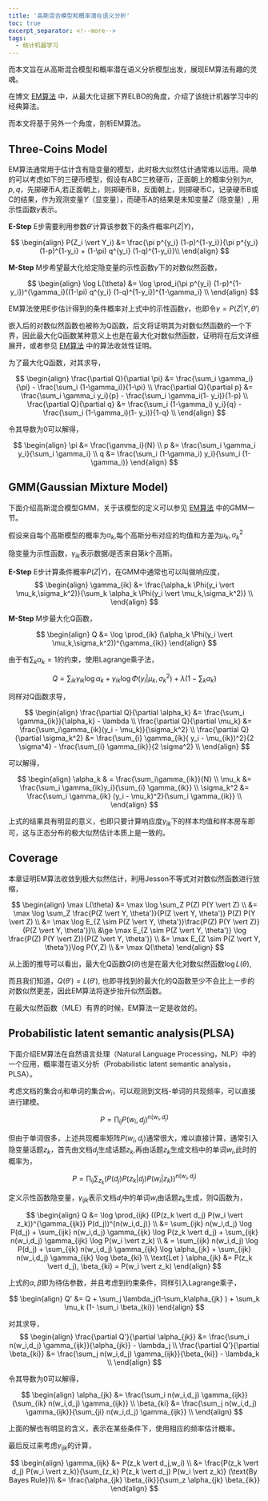 ```yaml
---
title: '高斯混合模型和概率潜在语义分析'
toc: true
excerpt_separator: <!--more-->
tags:
  - 统计机器学习
---
```




而本文旨在从高斯混合模型和概率潜在语义分析模型出发，展现EM算法有趣的灵魂。

<!--more-->

在博文 [EM算法](https://truenobility303.github.io/EM/) 中，从最大化证据下界ELBO的角度，介绍了该统计机器学习中的经典算法。

而本文将基于另外一个角度，剖析EM算法。


## Three-Coins Model

EM算法通常用于估计含有隐变量的模型，此时极大似然估计通常难以运用。简单的可以考虑如下的三硬币模型，假设有ABC三枚硬币，正面朝上的概率分别为$\pi,p,q$，先掷硬币A,若正面朝上，则掷硬币B，反面朝上，则掷硬币C，记录硬币B或C的结果，作为观测变量$Y$（显变量），而硬币A的结果是未知变量$Z$（隐变量）, 用示性函数$\gamma$表示。



**E-Step** E步需要利用参数$\theta'$计算该参数下的条件概率$P(Z \vert Y)$，


$$
\begin{align}
P(Z_i \vert Y_i)  &= \frac{\pi p^{y_i} (1-p)^{1-y_i}}{\pi p^{y_i} (1-p)^{1-y_i} + (1-\pi) q^{y_i} (1-q)^{1-y_i}}\\ 
\end{align}
$$


**M-Step** M步希望最大化给定隐变量的示性函数$\gamma$下的对数似然函数，


$$
\begin{align}
\log L(\theta) &=  \log \prod_i(\pi p^{y_i} (1-p)^{1-y_i})^{\gamma_i}((1-\pi) q^{y_i} (1-q)^{1-y_i})^{1-\gamma_i}  \\
\end{align}
$$


EM算法使用E步估计得到的条件概率对上式中的示性函数$\gamma$，也即令$\gamma = P(Z \vert Y, \theta')$

嵌入后的对数似然函数也被称为Q函数，后文将证明其为对数似然函数的一个下界，因此最大化Q函数某种意义上也是在最大化对数似然函数，证明将在后文详细展开，或者参见  [EM算法](https://truenobility303.github.io/EM/) 中的算法收敛性证明。

为了最大化Q函数，对其求导，

$$
\begin{align}
\frac{\partial Q}{\partial \pi} &= \frac{\sum_i \gamma_i}{\pi} - \frac{\sum_i (1-\gamma_i)}{1-\pi} \\
\frac{\partial Q}{\partial p} &= \frac{\sum_i \gamma_i y_i}{p} - \frac{\sum_i \gamma_i(1- y_i)}{1-p}  \\ 
\frac{\partial Q}{\partial q} &= \frac{\sum_i (1-\gamma_i) y_i}{q} - \frac{\sum_i (1-\gamma_i)(1- y_i)}{1-q} \\ 
\end{align}
$$




令其导数为0可以解得，


$$
\begin{align}
\pi &= \frac{\gamma_i}{N} \\
p &= \frac{\sum_i \gamma_i y_i}{\sum_i \gamma_i} \\
q &= \frac{\sum_i (1-\gamma_i) y_i}{\sum_i (1-\gamma_i)}
\end{align}
$$




## GMM(Gaussian Mixture Model)



下面介绍高斯混合模型GMM，关于该模型的定义可以参见  [EM算法](https://truenobility303.github.io/EM/) 中的GMM一节。

假设来自每个高斯模型的概率为$\alpha_k$,每个高斯分布对应的均值和方差为$\mu_k,\sigma_k^2$

隐变量为示性函数，$\gamma_{ik}$表示数据$i$是否来自第$k$个高斯。



**E-Step** E步计算条件概率$P(Z \vert Y)$，在GMM中通常也可以叫做响应度，
$$
\begin{align}
\gamma_{ik} &= \frac{\alpha_k \Phi(y_i \vert \mu_k,\sigma_k^2)}{\sum_k \alpha_k \Phi(y_i \vert \mu_k,\sigma_k^2)} \\
\end{align}
$$




**M-Step** M步最大化Q函数，


$$
\begin{align}
Q &= \log \prod_{ik} (\alpha_k \Phi(y_i \vert \mu_k,\sigma_k^2))^{\gamma_{ik}} 
\end{align}
$$


由于有$\sum_k \alpha_k=1$的约束，使用Lagrange乘子法，


$$
Q = \sum_{ik} \gamma_{ik} \log \alpha_k + \gamma_{ik} \log \Phi(y_i \vert \mu_k,\sigma_k^2) + \lambda (1-\sum_k\alpha_k)
$$




同样对Q函数求导，

$$
\begin{align}
\frac{\partial Q}{\partial \alpha_k} &= \frac{\sum_i \gamma_{ik}}{\alpha_k} - \lambda \\
\frac{\partial Q}{\partial \mu_k} &= \frac{\sum_i\gamma_{ik}(y_i - \mu_k)}{\sigma_k^2} \\
\frac{\partial Q}{\partial \sigma_k^2} &= \frac{\sum_{i} \gamma_{ik}( y_i - \mu_{ik})^2}{2 \sigma^4} - \frac{\sum_{i} \gamma_{ik}}{2 \sigma^2} \\
\end{align}
$$




可以解得，


$$
\begin{align}
\alpha_k & = \frac{\sum_i\gamma_{ik}}{N} \\
\mu_k &= \frac{\sum_i \gamma_{ik}y_i}{\sum_{i} \gamma_{ik}} \\
\sigma_k^2 &= \frac{\sum_i \gamma_{ik} (y_i - \mu_k)^2}{\sum_i \gamma_{ik}} \\
\end{align}
$$


上式的结果具有明显的意义，也即只要计算响应度$\gamma_{ik}$下的样本均值和样本房车即可，这与正态分布的极大似然估计本质上是一致的。



## Coverage

本章证明EM算法收敛到极大似然估计，利用Jesson不等式对对数似然函数进行放缩，


$$
\begin{align}
\max L(\theta) &= \max \log \sum_Z P(Z) P(Y \vert Z) \\
&= \max \log \sum_Z \frac{P(Z \vert Y, \theta')}{P(Z \vert Y, \theta')} P(Z) P(Y \vert Z) \\
&= \max \log E_{Z \sim P(Z \vert Y, \theta')}\frac{P(Z) P(Y \vert Z)}{P(Z \vert Y, \theta')}\\
&\ge \max E_{Z \sim P(Z \vert Y, \theta')} \log \frac{P(Z) P(Y \vert Z)}{P(Z \vert Y, \theta')} \\
&= \max  E_{Z \sim P(Z \vert Y, \theta')}\log P(Y,Z) \\
&= \max Q(\theta)
\end{align}
$$




从上面的推导可以看出，最大化Q函数$Q(\theta)$也是在最大化对数似然函数$\log L(\theta)$,

而且我们知道，$Q(\theta') = L(\theta')$, 也即寻找到的最大化的Q函数至少不会比上一步的对数似然更差，因此EM算法将逐步抬升似然函数。

在最大似然函数（MLE）有界的时候，EM算法一定是收敛的。



## Probabilistic latent semantic analysis(PLSA)



下面介绍EM算法在自然语言处理（Natural Language Processing，NLP）中的一个应用，概率潜在语义分析（Probabilistic latent semantic analysis，PLSA）。

考虑文档的集合$d_j$和单词的集合$w_i$，可以观测到文档-单词的共现频率，可以直接进行建模。


$$
P =  \prod_{ij}P(w_i,d_j)^{n(w_i,d_j)}
$$


但由于单词很多，上述共现概率矩阵$P(w_i,d_j)$通常很大，难以直接计算，通常引入隐变量话题$z_k$，首先由文档$d_j$生成话题$z_k$,再由话题$z_k$生成文档中的单词$w_i$,此时的概率为，


$$
P = \prod_{ij} \sum_{z_k} (P(d_j) P(z_k \vert d_j) P(w_i \vert z_k))^{n(w_i,d_j)}
$$


定义示性函数隐变量，$\gamma_{ijk}$表示文档$d_j$中的单词$w_i$由话题$z_k$生成，则Q函数为，


$$
\begin{align}
Q &= \log \prod_{ijk} ((P(z_k \vert d_j) P(w_i \vert z_k))^{\gamma_{ijk}} P(d_j))^{n(w_i,d_j)} \\
&=  \sum_{ijk} n(w_i,d_j) \log P(d_j) + \sum_{ijk} n(w_i,d_j) \gamma_{ijk} \log P(z_k \vert d_j) + \sum_{ijk} n(w_i,d_j) \gamma_{ijk} \log  P(w_i \vert z_k) \\
& = \sum_{ijk} n(w_i,d_j) \log P(d_j) + \sum_{ijk} n(w_i,d_j) \gamma_{ijk} \log \alpha_{jk} + \sum_{ijk} n(w_i,d_j) \gamma_{ijk} \log \beta_{ki} \\
\text{Let } \alpha_{jk} &= P(z_k \vert d_j), \beta_{ki} = P(w_i \vert z_k)
\end{align}
$$


上式的$\alpha,\beta$即为待估参数，并且考虑到约束条件，同样引入Lagrange乘子，


$$
\begin{align}
Q' &= Q + \sum_j \lambda_j(1-\sum_k\alpha_{jk} ) + \sum_k \mu_k (1- \sum_i \beta_{ki}) 
\end{align}
$$


对其求导，
$$
\begin{align}
\frac{\partial Q'}{\partial \alpha_{jk}} &= \frac{\sum_i n(w_i,d_j) \gamma_{ijk}}{\alpha_{jk}} - \lambda_j \\
\frac{\partial Q'}{\partial \beta_{ki}} &= \frac{\sum_j n(w_i,d_j) \gamma_{ijk}}{\beta_{ki}} - \lambda_k \\ 
\end{align}
$$


令其导数为0可以解得，


$$
\begin{align}
\alpha_{jk} &= \frac{\sum_i n(w_i,d_j) \gamma_{ijk}}{\sum_{ik} n(w_i,d_j) \gamma_{ijk}} \\
\beta_{ki} &=  \frac{\sum_j n(w_i,d_j) \gamma_{ijk}}{\sum_{ji} n(w_i,d_j) \gamma_{ijk}} \\ 
\end{align}
$$


上面的解也有明显的含义，表示在某些条件下，使用相应的频率估计概率。



最后反过来考虑$\gamma_{ijk}$的计算，


$$
\begin{align}
\gamma_{ijk} &=  P(z_k \vert d_j,w_i) \\
&= \frac{P(z_k \vert d_j) P(w_i \vert z_k)}{\sum_{z_k} P(z_k \vert d_j) P(w_i \vert z_k)} (\text{By Bayes Rule})\\
&= \frac{\alpha_{jk} \beta_{ik}}{\sum_z \alpha_{jk} \beta_{ik}}
\end{align}
$$
